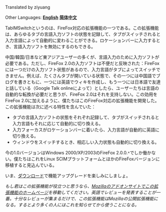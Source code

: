 Translated by ziyuang

Other Languages: **[English](http://tabimswitch.googlecode.com)** **[简体中文](HomezhCN.md)**

TabIMSwitchというのは、FireFox対応の拡張機能の一つである。この拡張機能は、あらゆるタブの言語入力ソフトの状態を記録して、タブがスイッチされると入力言語によって自動的に変わることができる。ロケーションバーに入力するとき、言語入力ソフトを無効にするのもできる。

中国/韓国/日本など東アジアユーザーの多くが、言語入力のために入力ソフトが必要である。ただし、FireFox 2.0の入力ソフトは不便だと反映された：FireFoxには一つだけの入力ソフト状態があるので、入力言語がタブによってスイッチできません。例えば、たくさんタブが開いている状態で、その一つには中国語でブログを書きともに、一つには英語でウィキを作成し、もう一つには日本語で友達と話している（Google Talk onlineによって）としたら、ユーザーたちは言語の自動的な転換が必要だと思うが、FireFox 2.0はそれを支持しない。この効用をFireFox 2.0に加えるように、僕たちはこのFireFox対応の拡張機能を開発した。この拡張機能は次に述べる特性を含んでいた：

  * タブの言語入力ソフトの状態をそれぞれ記録して、タブがスイッチされると入力言語もそれに応じて自動的に切り換える。
  * 入力フォーカスがロケーションバーに着いたら、入力言語が自動的に英語に切り換える。
  * ウィンドウをスイッチするとき、相応しい入力状態も自動的に切り換える。

今の1.0バージョンはWindows 2000/XP/2003のFireFox 2.0.0.`*`でしか働かない。僕たちはこれをLinux SCIMプラットフォームとほかのFireFoxバージョンに移植すると見込んでいる。

いま、[ダウンロード](http://code.google.com/p/tabimswitch/downloads/list)で機能アップグレードを楽しみにしましょ。

_もし君はこの拡張機能が役立つと思うなら、[Mozillaのアドオンサイトでこの拡張機能のホームページ](https://addons.mozilla.org/en-US/firefox/addon/5413)を移動してください。英語でレビューを発表することが一番。十分なレビューが集まるだけで、この拡張機能はMozillaの公開拡張機能になる。するとより多くの人にはこれを知らせてから使うことになる。_


